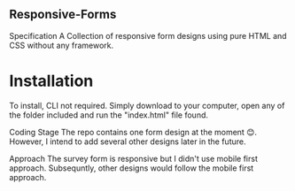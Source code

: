 ## Responsive-Forms
Specification
A Collection of responsive form designs using pure HTML and CSS without any framework. 

# Installation
To install, CLI not required. Simply download to your computer, open any of the folder included and run the "index.html" file found.

Coding Stage
The repo contains one form design at the moment 😊. However, I intend to add several other designs later in the future.

Approach
The survey form is responsive but I didn't use mobile first approach. Subsequntly, other designs would follow the mobile first approach.


